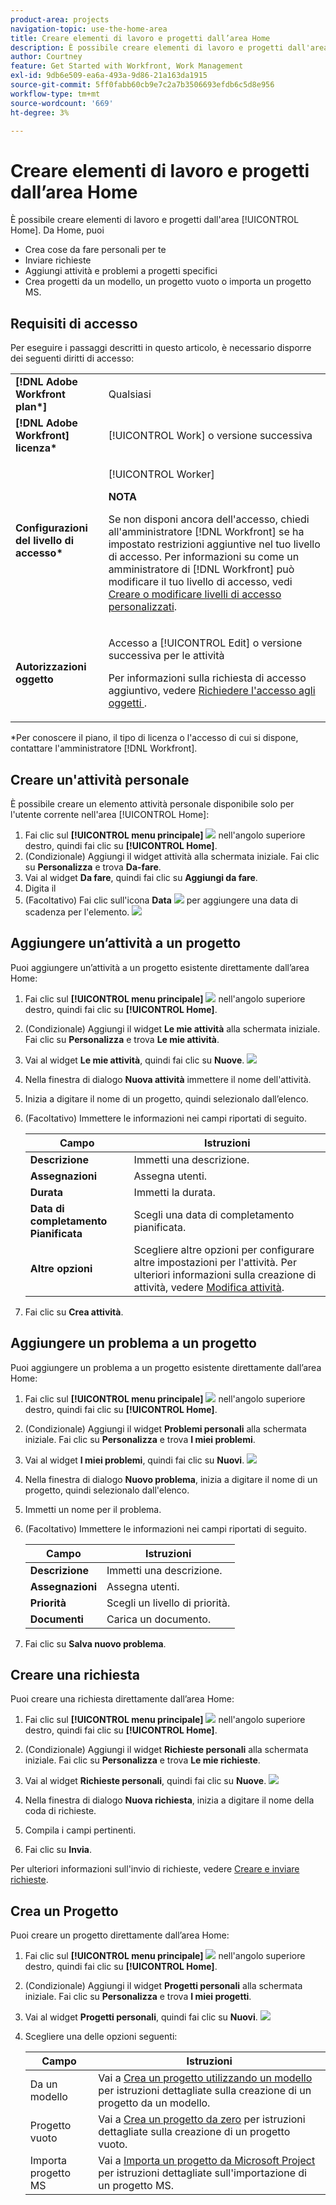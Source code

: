 ```yaml
---
product-area: projects
navigation-topic: use-the-home-area
title: Creare elementi di lavoro e progetti dall’area Home
description: È possibile creare elementi di lavoro e progetti dall'area [!UICONTROL Home].
author: Courtney
feature: Get Started with Workfront, Work Management
exl-id: 9db6e509-ea6a-493a-9d86-21a163da1915
source-git-commit: 5ff0fabb60cb9e7c2a7b3506693efdb6c5d8e956
workflow-type: tm+mt
source-wordcount: '669'
ht-degree: 3%

---
```


# Creare elementi di lavoro e progetti dall’area Home

È possibile creare elementi di lavoro e progetti dall&#39;area [!UICONTROL Home]. Da Home, puoi

* Crea cose da fare personali per te
* Inviare richieste
* Aggiungi attività e problemi a progetti specifici
* Crea progetti da un modello, un progetto vuoto o importa un progetto MS.

## Requisiti di accesso

Per eseguire i passaggi descritti in questo articolo, è necessario disporre dei seguenti diritti di accesso:

<table style="table-layout:auto"> 
 <col> 
 <col> 
 <tbody> 
  <tr> 
   <td role="rowheader"><strong>[!DNL Adobe Workfront plan*]</strong></td> 
   <td> <p>Qualsiasi</p> </td> 
  </tr> 
  <tr> 
   <td role="rowheader"><strong>[!DNL Adobe Workfront] licenza*</strong></td> 
   <td> <p>[!UICONTROL Work] o versione successiva</p> </td> 
  </tr> 
  <tr> 
   <td role="rowheader"><strong>Configurazioni del livello di accesso*</strong></td> 
   <td> <p>[!UICONTROL Worker]</p> <p><b>NOTA</b></p> 
   <p>Se non disponi ancora dell'accesso, chiedi all'amministratore [!DNL Workfront] se ha impostato restrizioni aggiuntive nel tuo livello di accesso. Per informazioni su come un amministratore di [!DNL Workfront] può modificare il tuo livello di accesso, vedi <a href="../../../administration-and-setup/add-users/configure-and-grant-access/create-modify-access-levels.md" class="MCXref xref">Creare o modificare livelli di accesso personalizzati</a>.</p> </td> 
  </tr> 
  <tr> 
   <td role="rowheader"><strong>Autorizzazioni oggetto</strong></td> 
   <td> <p>Accesso a [!UICONTROL Edit] o versione successiva per le attività</p> <p>Per informazioni sulla richiesta di accesso aggiuntivo, vedere <a href="../../../workfront-basics/grant-and-request-access-to-objects/request-access.md" class="MCXref xref">Richiedere l'accesso agli oggetti </a>.</p> </td> 
  </tr> 
 </tbody> 
</table>

&#42;Per conoscere il piano, il tipo di licenza o l&#39;accesso di cui si dispone, contattare l&#39;amministratore [!DNL Workfront].

## Creare un&#39;attività personale

È possibile creare un elemento attività personale disponibile solo per l&#39;utente corrente nell&#39;area [!UICONTROL Home]:

1. Fai clic sul **[!UICONTROL menu principale]** ![](assets/main-menu-icon.png) nell&#39;angolo superiore destro, quindi fai clic su **[!UICONTROL Home]**.
1. (Condizionale) Aggiungi il widget attività alla schermata iniziale. Fai clic su **Personalizza** e trova **Da-fare**.
1. Vai al widget **Da fare**, quindi fai clic su **Aggiungi da fare**.
1. Digita il
1. (Facoltativo) Fai clic sull&#39;icona **Data** ![](assets/date-icon.png) per aggiungere una data di scadenza per l&#39;elemento.
   ![](assets/my-work-to-dos.png)



## Aggiungere un’attività a un progetto

Puoi aggiungere un’attività a un progetto esistente direttamente dall’area Home:

1. Fai clic sul **[!UICONTROL menu principale]** ![](assets/main-menu-icon.png) nell&#39;angolo superiore destro, quindi fai clic su **[!UICONTROL Home]**.
1. (Condizionale) Aggiungi il widget **Le mie attività** alla schermata iniziale. Fai clic su **Personalizza** e trova **Le mie attività**.
1. Vai al widget **Le mie attività**, quindi fai clic su **Nuove**.
   ![](assets/create-new-task.png)
1. Nella finestra di dialogo **Nuova attività** immettere il nome dell&#39;attività.
1. Inizia a digitare il nome di un progetto, quindi selezionalo dall’elenco.
1. (Facoltativo) Immettere le informazioni nei campi riportati di seguito.

   | Campo | Istruzioni |
   |----------|----------|
   | **Descrizione** | Immetti una descrizione. |
   | **Assegnazioni** | Assegna utenti. |
   | **Durata** | Immetti la durata. |
   | **Data di completamento Pianificata** | Scegli una data di completamento pianificata. |
   | **Altre opzioni** | Scegliere altre opzioni per configurare altre impostazioni per l&#39;attività. Per ulteriori informazioni sulla creazione di attività, vedere [Modifica attività](/help/quicksilver/manage-work/tasks/manage-tasks/edit-tasks.md). |

1. Fai clic su **Crea attività**.


## Aggiungere un problema a un progetto

Puoi aggiungere un problema a un progetto esistente direttamente dall’area Home:

1. Fai clic sul **[!UICONTROL menu principale]** ![](assets/main-menu-icon.png) nell&#39;angolo superiore destro, quindi fai clic su **[!UICONTROL Home]**.
1. (Condizionale) Aggiungi il widget **Problemi personali** alla schermata iniziale. Fai clic su **Personalizza** e trova **I miei problemi**.
1. Vai al widget **I miei problemi**, quindi fai clic su **Nuovi**.
   ![](assets/create-new-issue.png)
1. Nella finestra di dialogo **Nuovo problema**, inizia a digitare il nome di un progetto, quindi selezionalo dall&#39;elenco.
1. Immetti un nome per il problema.
1. (Facoltativo) Immettere le informazioni nei campi riportati di seguito.

   | Campo | Istruzioni |
   |----------|----------|
   | **Descrizione** | Immetti una descrizione. |
   | **Assegnazioni** | Assegna utenti. |
   | **Priorità** | Scegli un livello di priorità. |
   | **Documenti** | Carica un documento. |

1. Fai clic su **Salva nuovo problema**.

## Creare una richiesta

Puoi creare una richiesta direttamente dall’area Home:

1. Fai clic sul **[!UICONTROL menu principale]** ![](assets/main-menu-icon.png) nell&#39;angolo superiore destro, quindi fai clic su **[!UICONTROL Home]**.
1. (Condizionale) Aggiungi il widget **Richieste personali** alla schermata iniziale. Fai clic su **Personalizza** e trova **Le mie richieste**.
1. Vai al widget **Richieste personali**, quindi fai clic su **Nuove**.
   ![](assets/create-new-request.png)

1. Nella finestra di dialogo **Nuova richiesta**, inizia a digitare il nome della coda di richieste.
1. Compila i campi pertinenti.
1. Fai clic su **Invia**.

Per ulteriori informazioni sull&#39;invio di richieste, vedere [Creare e inviare richieste](/help/quicksilver/manage-work/requests/create-requests/create-submit-requests.md).

## Crea un Progetto

Puoi creare un progetto direttamente dall’area Home:

1. Fai clic sul **[!UICONTROL menu principale]** ![](assets/main-menu-icon.png) nell&#39;angolo superiore destro, quindi fai clic su **[!UICONTROL Home]**.
1. (Condizionale) Aggiungi il widget **Progetti personali** alla schermata iniziale. Fai clic su **Personalizza** e trova **I miei progetti**.
1. Vai al widget **Progetti personali**, quindi fai clic su **Nuovi**.
   ![](assets/create-new-project.png)
1. Scegliere una delle opzioni seguenti:

   | Campo | Istruzioni |
   |----------|----------|
   | Da un modello | Vai a [Crea un progetto utilizzando un modello](/help/quicksilver/manage-work/projects/create-projects/create-project-from-template.md) per istruzioni dettagliate sulla creazione di un progetto da un modello. |
   | Progetto vuoto | Vai a [Crea un progetto da zero](/help/quicksilver/manage-work/projects/create-projects/create-project.md#create-a-project-from-scratch) per istruzioni dettagliate sulla creazione di un progetto vuoto. |
   | Importa progetto MS | Vai a [Importa un progetto da Microsoft Project](/help/quicksilver/manage-work/projects/create-projects/import-project-from-ms-project.md) per istruzioni dettagliate sull&#39;importazione di un progetto MS. |


<!--
## Create a board

You can create a board directly from the Home area:

1. Click the **[!UICONTROL Main Menu]** ![](assets/main-menu-icon.png) in the upper-right corner, then click **[!UICONTROL Home]**.
1. (Conditional) Add the **Boards** widget to your home screen. Click **Customize**, and find **Boards**. -->





<!--
## Delete a to-do item

1. Click the **[!UICONTROL Main Menu]** ![](assets/main-menu-icon.png) in the upper-right corner, then click **[!UICONTROL Home]**.
1. Go to the to-do widget.
1. Hover over the item, then click the **Delete** icon ![](assets/delete-to-do.png). 

## Edit a to-do item

1. Click the **[!UICONTROL Main Menu]** ![](assets/main-menu-icon.png) in the upper-right corner, then click **[!UICONTROL Home]**.
1. Go to the to-do widget.
1. Edit the item name.
1. Click on the **Date** icon ![](assets/date-icon.png) to add or adjust a due date. -->